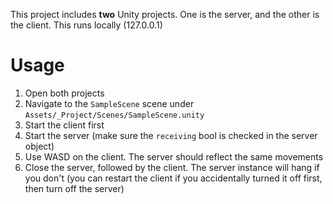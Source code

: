 This project includes **two** Unity projects. One is the server,
and the other is the client. This runs locally (127.0.0.1)

# Usage
1. Open both projects
2. Navigate to the `SampleScene` scene under `Assets/_Project/Scenes/SampleScene.unity`
3. Start the client first
4. Start the server (make sure the `receiving` bool is checked in the server object)
5. Use WASD on the client. The server should reflect the same movements
6. Close the server, followed by the client. The server instance will
hang if you don't (you can restart the client if you accidentally turned 
it off first, then turn off the server)

